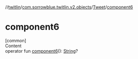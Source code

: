 //[twitlin](../../index.md)/[com.sorrowblue.twitlin.v2.objects](../index.md)/[Tweet](index.md)/[component6](component6.md)



# component6  
[common]  
Content  
operator fun [component6](component6.md)(): [String](https://kotlinlang.org/api/latest/jvm/stdlib/kotlin/-string/index.html)?  



